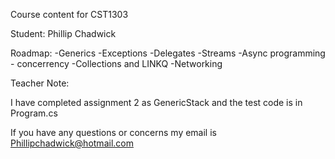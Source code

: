 Course content for CST1303

Student: Phillip Chadwick

Roadmap:
    -Generics
    -Exceptions
    -Delegates
    -Streams
    -Async programming - concerrency
    -Collections and LINKQ
    -Networking

Teacher Note:

I have completed assignment 2 as GenericStack and the test code is in Program.cs

If you have any questions or concerns my email is Phillipchadwick@hotmail.com
